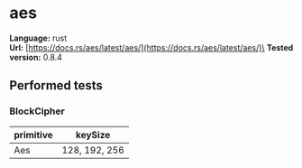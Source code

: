 # aes

**Language:**
rust\
**Url:**
[https://docs.rs/aes/latest/aes/](https://docs.rs/aes/latest/aes/)\
**Tested version:**
0.8.4

## Performed tests

### BlockCipher

| primitive | keySize |
| --- | --- |
| Aes | 128, 192, 256 |
